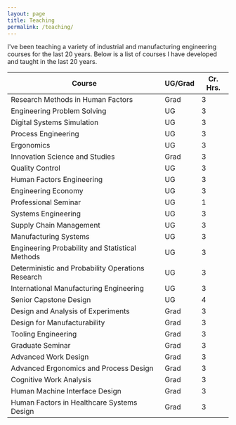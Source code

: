 ```yaml
---
layout: page
title: Teaching
permalink: /teaching/
---
```

I've been teaching a variety of industrial and manufacturing engineering courses for the last 20 years. Below is a list of courses I have developed and taught in the last 20 years.

| Course                                            | UG/Grad | Cr. Hrs. |
| ------------------------------------------------- | ------- | -------- |
| Research Methods in Human Factors                 | Grad    | 3        |
| Engineering Problem Solving                       | UG      | 3        |
| Digital Systems Simulation                        | UG      | 3        |
| Process Engineering                               | UG      | 3        |
| Ergonomics                                        | UG      | 3        |
| Innovation Science and Studies                    | Grad    | 3        |
| Quality Control                                   | UG      | 3        |
| Human Factors Engineering                         | UG      | 3        |
| Engineering Economy                               | UG      | 3        |
| Professional Seminar                              | UG      | 1        |
| Systems Engineering                               | UG      | 3        |
| Supply Chain Management                           | UG      | 3        |
| Manufacturing Systems                             | UG      | 3        |
| Engineering Probability and Statistical Methods   | UG      | 3        |
| Deterministic and Probability Operations Research | UG      | 3        |
| International Manufacturing Engineering           | UG      | 3        |
| Senior Capstone Design                            | UG      | 4        |
| Design and Analysis of Experiments                | Grad    | 3        |
| Design for Manufacturability                      | Grad    | 3        |
| Tooling Engineering                               | Grad    | 3        |
| Graduate Seminar                                  | Grad    | 3        |
| Advanced Work Design                              | Grad    | 3        |
| Advanced Ergonomics and Process Design            | Grad    | 3        |
| Cognitive Work Analysis                           | Grad    | 3        |
| Human Machine Interface Design                    | Grad    | 3        |
| Human Factors in Healthcare Systems Design        | Grad    | 3        |


